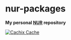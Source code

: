 # nur-packages

**My personal [NUR](https://github.com/nix-community/NUR) repository**

[![Cachix Cache](https://img.shields.io/badge/cachix-abacaxineraa-blue.svg)](https://abacaxineraa.cachix.org)

